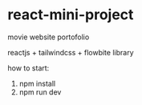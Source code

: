 # react-mini-project
movie website portofolio

reactjs + tailwindcss + flowbite library

how to start:
1. npm install
2. npm run dev
